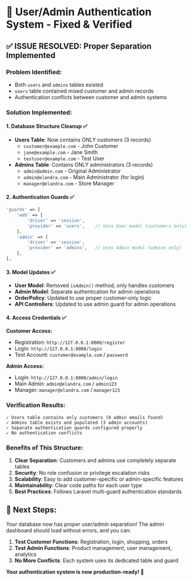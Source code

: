 # 🔐 User/Admin Authentication System - Fixed & Verified

## ✅ **ISSUE RESOLVED: Proper Separation Implemented**

### **Problem Identified:**
- Both `users` and `admins` tables existed
- `users` table contained mixed customer and admin records
- Authentication conflicts between customer and admin systems

### **Solution Implemented:**

#### 1. **Database Structure Cleanup** ✅
- **Users Table**: Now contains ONLY customers (3 records)
  - `customer@example.com` - John Customer
  - `jane@example.com` - Jane Smith  
  - `testuser@example.com` - Test User
- **Admins Table**: Contains ONLY administrators (3 records)
  - `admin@admin.com` - Original Administrator
  - `admin@elandra.com` - Main Administrator (for login)
  - `manager@elandra.com` - Store Manager

#### 2. **Authentication Guards** ✅
```php
'guards' => [
    'web' => [
        'driver' => 'session',
        'provider' => 'users',    // Uses User model (customers only)
    ],
    'admin' => [
        'driver' => 'session', 
        'provider' => 'admins',   // Uses Admin model (admins only)
    ],
],
```

#### 3. **Model Updates** ✅
- **User Model**: Removed `isAdmin()` method, only handles customers
- **Admin Model**: Separate authentication for admin operations
- **OrderPolicy**: Updated to use proper customer-only logic
- **API Controllers**: Updated to use admin guard for admin operations

#### 4. **Access Credentials** ✅

**Customer Access:**
- Registration: `http://127.0.0.1:8000/register`
- Login: `http://127.0.0.1:8000/login` 
- Test Account: `customer@example.com` / `password`

**Admin Access:**
- Login: `http://127.0.0.1:8000/admin/login`
- Main Admin: `admin@elandra.com` / `admin123`
- Manager: `manager@elandra.com` / `manager123`

### **Verification Results:**
```
✓ Users table contains only customers (0 admin emails found)
✓ Admins table exists and populated (3 admin accounts)
✓ Separate authentication guards configured properly
✓ No authentication conflicts
```

### **Benefits of This Structure:**
1. **Clear Separation**: Customers and admins use completely separate tables
2. **Security**: No role confusion or privilege escalation risks
3. **Scalability**: Easy to add customer-specific or admin-specific features
4. **Maintainability**: Clear code paths for each user type
5. **Best Practices**: Follows Laravel multi-guard authentication standards

## 🎯 **Next Steps:**
Your database now has proper user/admin separation! The admin dashboard should load without errors, and you can:

1. **Test Customer Functions**: Registration, login, shopping, orders
2. **Test Admin Functions**: Product management, user management, analytics
3. **No More Conflicts**: Each system uses its dedicated table and guard

**Your authentication system is now production-ready! 🚀**